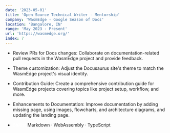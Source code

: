 ```yaml
---
date: '2023-05-01'
title: 'Open Source Technical Writer - Mentorship'
company: 'WasmEdge - Google Season of Docs'
location: 'Bangalore, IN'
range: 'May 2023 - Present'
url: 'https://wasmedge.org/'
index: 7
---
```


- Review PRs for Docs changes: Collaborate on documentation-related pull requests in the WasmEdge project and provide feedback.
- Theme customization: Adjust the Docusaurus site's theme to match the WasmEdge project's visual identity.
- Contribution Guide: Create a comprehensive contribution guide for WasmEdge projects covering topics like project setup, workflow, and more.
- Enhancements to Documentation: Improve documentation by adding missing page, using images, flowcharts, and architecture diagrams, and updating the landing page.

- **<span style="color:white">Skills:</span>** Markdown · WebAssembly · TypeScript